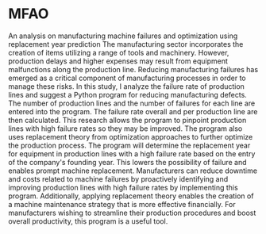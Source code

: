# MFAO
An analysis on manufacturing machine failures and optimization using replacement year prediction
The manufacturing sector incorporates the creation of items utilizing a range of tools and machinery. However, production delays and higher expenses may result from equipment malfunctions along the production line. Reducing manufacturing failures has emerged as a critical component of manufacturing processes in order to manage these risks. In this study, I analyze the failure rate of production lines and suggest a Python program for reducing manufacturing defects. The number of production lines and the number of failures for each line are entered into the program. The failure rate overall and per production line are then calculated. This research allows the program to pinpoint production lines with high failure rates so they may be improved. The program also uses replacement theory from optimization approaches to further optimize the production process. The program will determine the replacement year for equipment in production lines with a high failure rate based on the entry of the company's founding year. This lowers the possibility of failure and enables prompt machine replacement. Manufacturers can reduce downtime and costs related to machine failures by proactively identifying and improving production lines with high failure rates by implementing this program. Additionally, applying replacement theory enables the creation of a machine maintenance strategy that is more effective financially. For manufacturers wishing to streamline their production procedures and boost overall productivity, this program is a useful tool.

